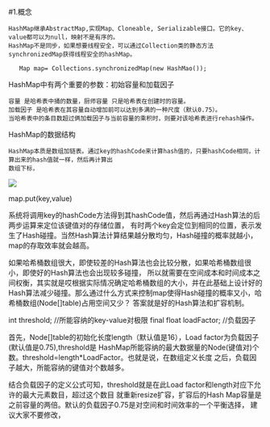 
#1.概念

    HashMap继承AbstractMap,实现Map、Cloneable, Serializable接口。它的key、value都可以为null，映射不是有序的。
    HashMap不是同步，如果想要线程安全，可以通过Collection类的静态方法synchronizedMap获得线程安全的hashMap。

 ````
    Map map= Collections.synchronizedMap(new HashMao());
 ````

 HashMap中有两个重要的参数：初始容量和加载因子

    容量 是哈希表中捅的数量，厨师容量 只是哈希表在创建时的容量。
    加载因子 是哈希表在其容量自动增加前可以达到多满的一种尺度（默认0.75）。
    当哈希表中的条目数超过俩加载因子与当前容量的乘积时，则要对该哈希表进行rehash操作。

 HashMap的数据结构

    HashMap本质是数组加链表。通过key的hashCode来计算hash值的，只要hashCode相同，计算出来的hash值就一样，然后再计算出
    数组下标，

<img src="https://camo.githubusercontent.com/0033942e062a94d633d46e462eb4b0adbef503ec/687474703a2f2f696d672e626c6f672e6373646e2e6e65742f3230313630343239313632333132353430"/>


map.put(key,value)

系统将调用key的hashCode方法得到其hashCode值，然后再通过Hash算法的后两步运算来定位该键值对的存储位置，
有时两个key会定位到相同的位置，表示发生了Hash碰撞。当然Hash算法计算结果越分散均匀，Hash碰撞的概率就越小，
map的存取效率就会越高。

如果哈希桶数组很大，即使较差的Hash算法也会比较分散，如果哈希桶数组很小，即使好的Hash算法也会出现较多碰撞，
所以就需要在空间成本和时间成本之间权衡，其实就是哎根据实际情况确定哈希桶数组的大小，并在此基础上设计好的
Hash算法减少碰撞。那么通过什么方式来控制map使得Hash碰撞的概率又小，哈希桶数组(Node[]table)占用空间又少？
答案就是好的Hash算法和扩容机制。


   int threshold;               //所能容纳的key-value对极限
   final float loadFactor;      //负载因子

首先，Node[]table的初始化长度length（默认值是16），Load factor为负载因子(默认值是0.75),threshold是
HashMap所能容纳的最大数据量的Node(键值对)个数。threshold=length*LoadFactor。也就是说，在数组定义长度
之后，负载因子越大，所能容纳的键值对个数越多。

结合负载因子的定义公式可知，threshold就是在此Load factor和length对应下允许的最大元素数目，超过这个数目
就重新resize扩容，扩容后的Hash Map容量是之前容量的两倍。默认的负载因子0.75是对空间和时间效率的一个平衡选择，
建议大家不要修改，






























